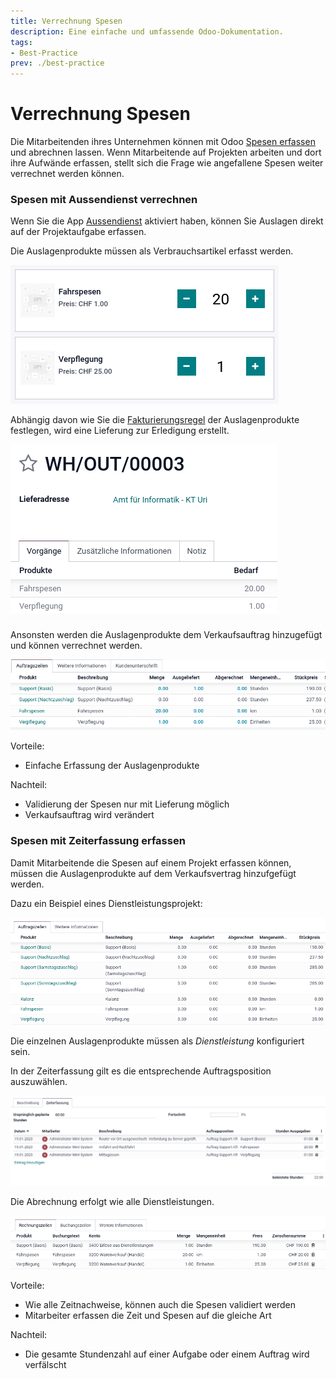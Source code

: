 ```yaml
---
title: Verrechnung Spesen
description: Eine einfache und umfassende Odoo-Dokumentation.
tags:
- Best-Practice
prev: ./best-practice
---
```

# Verrechnung Spesen

Die Mitarbeitenden ihres Unternehmen können mit Odoo [Spesen erfassen](HR%20Expense.md#Spesen%20erfassen) und abrechnen lassen. Wenn Mitarbeitende auf Projekten arbeiten und dort ihre Aufwände erfassen, stellt sich die Frage wie angefallene Spesen weiter verrechnet werden können.

### Spesen mit Aussendienst verrechnen

Wenn Sie die App [Aussendienst](FSM%20Industry.md) aktiviert haben, können Sie Auslagen direkt auf der Projektaufgabe erfassen.

Die Auslagenprodukte müssen als Verbrauchsartikel erfasst werden.

![](attachments/Best%20Practice%20Spesen%20verrechnen%20Aussendienst.png)

Abhängig davon wie Sie die [Fakturierungsregel](Invoicing.md#Fakturierungsregel%20festlegen) der Auslagenprodukte festlegen, wird eine Lieferung zur Erledigung erstellt.

![](attachments/Best%20Practice%20Spesen%20verrechnen%20Lieferung.png)

Ansonsten werden die Auslagenprodukte dem Verkaufsauftrag hinzugefügt und können verrechnet werden.

![](attachments/Best%20Practice%20Spesen%20verrechnen%20Auftrag%20mit%20Menge.png)

Vorteile:
* Einfache Erfassung der Auslagenprodukte

Nachteil:
* Validierung der Spesen nur mit Lieferung möglich
* Verkaufsauftrag wird verändert

### Spesen mit Zeiterfassung erfassen

Damit Mitarbeitende die Spesen auf einem Projekt erfassen können, müssen die Auslagenprodukte auf dem Verkaufsvertrag hinzufgefügt werden.

Dazu ein Beispiel eines Dienstleistungsprojekt:

![](attachments/Best%20Practice%20Spesen%20verrechnen%20Auftragszeilen.png)

Die einzelnen Auslagenprodukte müssen als *Dienstleistung* konfiguriert sein.

In der Zeiterfassung gilt es die entsprechende Auftragsposition auszuwählen.

![](attachments/Best%20Practice%20Spesen%20verrechnen%20Zeiterfassung.png)

Die Abrechnung erfolgt wie alle Dienstleistungen.

![](attachments/Best%20Practice%20Spesen%20verrechnen%20Rechnung.png)

Vorteile:
* Wie alle Zeitnachweise, können auch die Spesen validiert werden
* Mitarbeiter erfassen die Zeit und Spesen auf die gleiche Art

Nachteil:
* Die gesamte Stundenzahl auf einer Aufgabe oder einem Auftrag wird verfälscht
